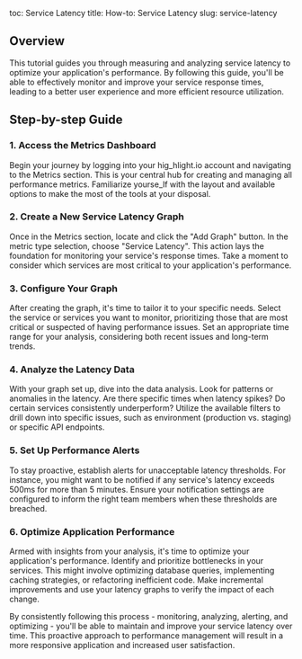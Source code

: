 toc: Service Latency
title: How-to: Service Latency
slug: service-latency

<EmbeddedVideo 
  src="https://youtu.be/Hb24x1_wDXQ"
  title="Metrics Tutorial: Service Latency on Traces"
  allow="accelerometer; clipboard-write; encrypted-media; gyroscope; picture-in-picture; web-share"
/>

## Overview

This tutorial guides you through measuring and analyzing service latency to optimize your application's performance. By following this guide, you'll be able to effectively monitor and improve your service response times, leading to a better user experience and more efficient resource utilization.

## Step-by-step Guide

### 1. Access the Metrics Dashboard

Begin your journey by logging into your hig_hlight.io account and navigating to the Metrics section. This is your central hub for creating and managing all performance metrics. Familiarize yourse_lf with the layout and available options to make the most of the tools at your disposal.

### 2. Create a New Service Latency Graph

Once in the Metrics section, locate and click the "Add Graph" button. In the metric type selection, choose "Service Latency". This action lays the foundation for monitoring your service's response times. Take a moment to consider which services are most critical to your application's performance.

### 3. Configure Your Graph

After creating the graph, it's time to tailor it to your specific needs. Select the service or services you want to monitor, prioritizing those that are most critical or suspected of having performance issues. Set an appropriate time range for your analysis, considering both recent issues and long-term trends.

### 4. Analyze the Latency Data

With your graph set up, dive into the data analysis. Look for patterns or anomalies in the latency. Are there specific times when latency spikes? Do certain services consistently underperform? Utilize the available filters to drill down into specific issues, such as environment (production vs. staging) or specific API endpoints.

### 5. Set Up Performance Alerts

To stay proactive, establish alerts for unacceptable latency thresholds. For instance, you might want to be notified if any service's latency exceeds 500ms for more than 5 minutes. Ensure your notification settings are configured to inform the right team members when these thresholds are breached.

### 6. Optimize Application Performance

Armed with insights from your analysis, it's time to optimize your application's performance. Identify and prioritize bottlenecks in your services. This might involve optimizing database queries, implementing caching strategies, or refactoring inefficient code. Make incremental improvements and use your latency graphs to verify the impact of each change.

By consistently following this process - monitoring, analyzing, alerting, and optimizing - you'll be able to maintain and improve your service latency over time. This proactive approach to performance management will result in a more responsive application and increased user satisfaction.